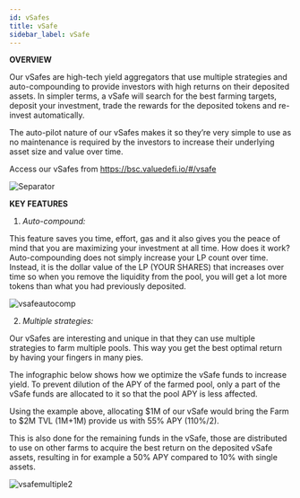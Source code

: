 ```yaml
---
id: vSafes
title: vSafe
sidebar_label: vSafe
---
```


**OVERVIEW**  

Our vSafes are high-tech yield aggregators that use multiple strategies and auto-compounding to provide investors with high returns on their deposited assets. In simpler terms, a vSafe will search for the best farming targets, deposit your investment, trade the rewards for the deposited tokens and re-invest automatically. 

The auto-pilot nature of our vSafes makes it so they’re very simple to use as no maintenance is required by the investors to increase their underlying asset size and value over time.  

Access our vSafes from https://bsc.valuedefi.io/#/vsafe  

![Separator](../img/seperator.png)

**KEY FEATURES**  
   1. _Auto-compound:_  

This feature saves you time, effort, gas and it also gives you the peace of mind that you are maximizing your investment at all time. How does it work? Auto-compounding does not simply increase your LP count over time.  Instead, it is the dollar value of the LP (YOUR SHARES) that increases over time so when you remove the liquidity from the pool, you will get a lot more tokens than what you had previously deposited.

![vsafeautocomp](https://user-images.githubusercontent.com/78454114/109442271-55e9bb00-79fd-11eb-9c78-56970b474446.png)


   2. _Multiple strategies:_  

Our vSafes are interesting and unique in that they can use multiple strategies to farm multiple pools. This way you get the best optimal return by having your fingers in many pies.
  
The infographic below shows how we optimize the vSafe funds to increase yield. To prevent dilution of the APY of the farmed pool, only a part of the vSafe funds are allocated to it so that the pool APY is less affected. 

Using the example above, allocating $1M of our vSafe would bring the Farm to $2M TVL \(1M+1M\) provide us with 55% APY \(110%/2\).

This is also done for the remaining funds in the vSafe, those are distributed to use on other farms to acquire the best return on the deposited vSafe assets, resulting in for example a 50% APY compared to 10% with single assets.

![vsafemultiple2](https://user-images.githubusercontent.com/78454114/109431305-7ac53a80-79cb-11eb-884a-e5432e405d89.png)  

